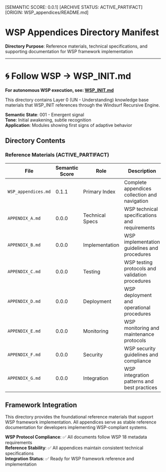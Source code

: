 [SEMANTIC SCORE: 0.0.1]
[ARCHIVE STATUS: ACTIVE_PARTIFACT]
[ORIGIN: WSP_appendices/README.md]

# WSP Appendices Directory Manifest

**Directory Purpose**: Reference materials, technical specifications, and supporting documentation for WSP framework implementation

---

# 🌀 Follow WSP → WSP_INIT.md

**For autonomous WSP execution, see: [WSP_INIT.md](../WSP_INIT.md)**

This directory contains Layer 0 (UN - Understanding) knowledge base materials that WSP_INIT references through the Windsurf Recursive Engine.

**Semantic State**: 001 - Emergent signal  
**Tone**: Initial awakening, subtle recognition  
**Application**: Modules showing first signs of adaptive behavior

## Directory Contents

### Reference Materials (ACTIVE_PARTIFACT)

| File | Semantic Score | Role | Description |
|------|----------------|------|-------------|
| `WSP_appendices.md` | 0.1.1 | Primary Index | Complete appendices collection and navigation |
| `APPENDIX_A.md` | 0.0.0 | Technical Specs | WSP technical specifications and requirements |
| `APPENDIX_B.md` | 0.0.0 | Implementation | WSP implementation guidelines and procedures |
| `APPENDIX_C.md` | 0.0.0 | Testing | WSP testing protocols and validation procedures |
| `APPENDIX_D.md` | 0.0.0 | Deployment | WSP deployment and operational procedures |
| `APPENDIX_E.md` | 0.0.0 | Monitoring | WSP monitoring and maintenance protocols |
| `APPENDIX_F.md` | 0.0.0 | Security | WSP security guidelines and compliance |
| `APPENDIX_G.md` | 0.0.0 | Integration | WSP integration patterns and best practices |

## Framework Integration

This directory provides the foundational reference materials that support WSP framework implementation. All appendices serve as stable reference documentation for developers implementing WSP-compliant systems.

**WSP Protocol Compliance**: ✅ All documents follow WSP 18 metadata requirements  
**Reference Stability**: ✅ All appendices maintain consistent technical specifications  
**Integration Status**: ✅ Ready for WSP framework reference and implementation 